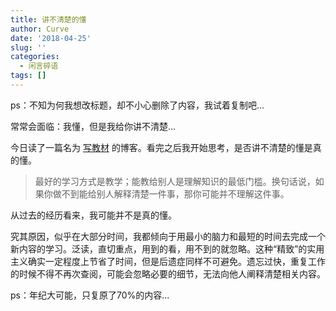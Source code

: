 ```yaml
---
title: 讲不清楚的懂
author: Curve
date: '2018-04-25'
slug: ''
categories:
  - 闲言碎语
tags: []
---
```


ps：不知为何我想改标题，却不小心删除了内容，我试着复制吧...

常常会面临：我懂，但是我给你讲不清楚...

今日读了一篇名为 [写教材](https://yihui.name/cn/2018/04/write-a-textbook/) 的博客。看完之后我开始思考，是否讲不清楚的懂是真的懂。  

> 最好的学习方式是教学；能教给别人是理解知识的最低门槛。换句话说，如果你做不到能给别人解释清楚一件事，那你可能并不理解这件事。

从过去的经历看来，我可能并不是真的懂。

究其原因，似乎在大部分时间，我都倾向于用最小的脑力和最短的时间去完成一个新内容的学习。泛读，直切重点，用到的看，用不到的就忽略。这种“精致”的实用主义确实一定程度上节省了时间，但是后遗症同样不可避免。遗忘过快，重复工作的时候不得不再次查阅，可能会忽略必要的细节，无法向他人阐释清楚相关内容。
  
ps：年纪大可能，只复原了70%的内容...  
